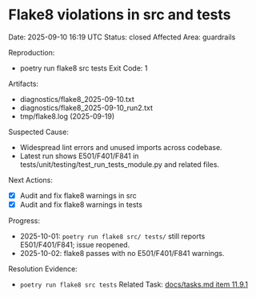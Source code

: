 # Flake8 violations in src and tests
Date: 2025-09-10 16:19 UTC
Status: closed
Affected Area: guardrails

Reproduction:
  - poetry run flake8 src tests
Exit Code: 1

Artifacts:
  - diagnostics/flake8_2025-09-10.txt
  - diagnostics/flake8_2025-09-10_run2.txt
  - tmp/flake8.log (2025-09-19)

Suspected Cause:
  - Widespread lint errors and unused imports across codebase.
  - Latest run shows E501/F401/F841 in tests/unit/testing/test_run_tests_module.py and related files.

Next Actions:
  - [x] Audit and fix flake8 warnings in src
  - [x] Audit and fix flake8 warnings in tests

Progress:
- 2025-10-01: `poetry run flake8 src/ tests/` still reports E501/F401/F841; issue reopened.
- 2025-10-02: flake8 passes with no E501/F401/F841 warnings.

Resolution Evidence:
  - `poetry run flake8 src tests`
Related Task: [docs/tasks.md item 11.9.1](../docs/tasks.md)

